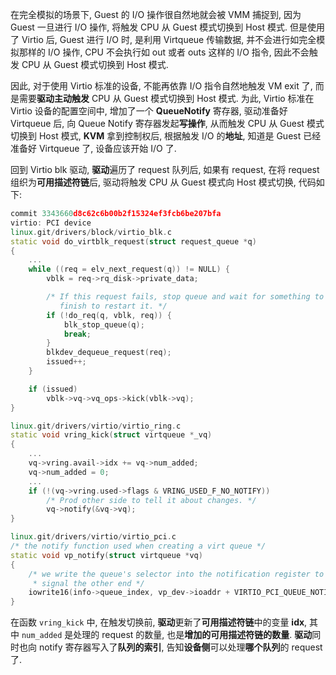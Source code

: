 
在完全模拟的场景下, Guest 的 I/O 操作很自然地就会被 VMM 捕捉到, 因为 Guest 一旦进行 I/O 操作, 将触发 CPU 从 Guest 模式切换到 Host 模式. 但是使用了 Virtio 后, Guest 进行 I/O 时, 是利用 Virtqueue 传输数据, 并不会进行如完全模拟那样的 I/O 操作, CPU 不会执行如 out 或者 outs 这样的 I/O 指令, 因此不会触发 CPU 从 Guest 模式切换到 Host 模式.

因此, 对于使用 Virtio 标准的设备, 不能再依靠 I/O 指令自然地触发 VM exit 了, 而是需要**驱动主动触发** CPU 从 Guest 模式切换到 Host 模式. 为此, Virtio 标准在 Virtio 设备的配置空间中, 增加了一个 **QueueNotify** 寄存器, 驱动准备好 Virtqueue 后, 向 Queue Notify 寄存器发起**写操作**, 从而触发 CPU 从 Guest 模式切换到 Host 模式, **KVM** 拿到控制权后, 根据触发 I/O 的**地址**, 知道是 Guest 已经准备好 Virtqueue 了, 设备应该开始 I/O 了.

回到 Virtio blk 驱动, **驱动**遍历了 request 队列后, 如果有 request, 在将 request 组织为**可用描述符链**后, 驱动将触发 CPU 从 Guest 模式向 Host 模式切换, 代码如下:

```cpp
commit 3343660d8c62c6b00b2f15324ef3fcb6be207bfa
virtio: PCI device
linux.git/drivers/block/virtio_blk.c
static void do_virtblk_request(struct request_queue *q)
{
    ...
	while ((req = elv_next_request(q)) != NULL) {
		vblk = req->rq_disk->private_data;

		/* If this request fails, stop queue and wait for something to
		   finish to restart it. */
		if (!do_req(q, vblk, req)) {
			blk_stop_queue(q);
			break;
		}
		blkdev_dequeue_request(req);
		issued++;
	}

	if (issued)
		vblk->vq->vq_ops->kick(vblk->vq);
}

linux.git/drivers/virtio/virtio_ring.c
static void vring_kick(struct virtqueue *_vq)
{
	...
	vq->vring.avail->idx += vq->num_added;
	vq->num_added = 0;
    ...
	if (!(vq->vring.used->flags & VRING_USED_F_NO_NOTIFY))
		/* Prod other side to tell it about changes. */
		vq->notify(&vq->vq);
}

linux.git/drivers/virtio/virtio_pci.c
/* the notify function used when creating a virt queue */
static void vp_notify(struct virtqueue *vq)
{
	/* we write the queue's selector into the notification register to
	 * signal the other end */
	iowrite16(info->queue_index, vp_dev->ioaddr + VIRTIO_PCI_QUEUE_NOTIFY);
}
```

在函数 `vring_kick` 中, 在触发切换前, **驱动**更新了**可用描述符链**中的变量 **idx**, 其中 `num_added` 是处理的 request 的数量, 也是**增加的可用描述符链的数量**. **驱动**同时也向 notify 寄存器写入了**队列的索引**, 告知**设备侧**可以处理**哪个队列**的 request 了.

